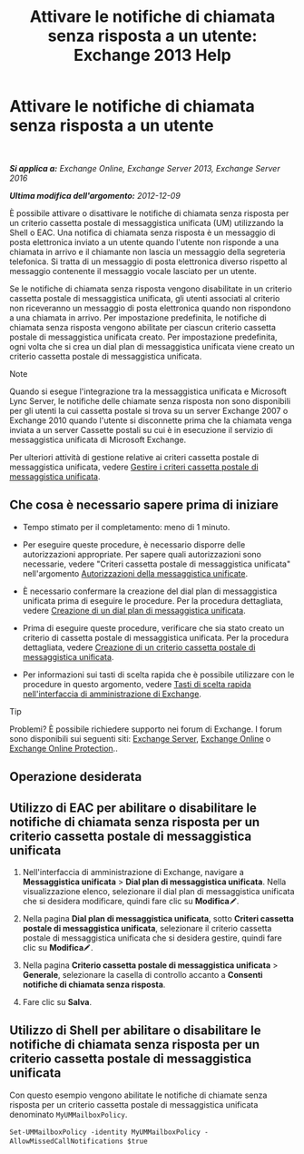 ﻿---
title: 'Attivare le notifiche di chiamata senza risposta a un utente: Exchange 2013 Help'
TOCTitle: Attivare le notifiche di chiamata senza risposta a un utente
ms:assetid: aa0cbb60-5422-474f-af16-621aade31c1f
ms:mtpsurl: https://technet.microsoft.com/it-it/library/Bb232159(v=EXCHG.150)
ms:contentKeyID: 52057309
ms.date: 05/22/2018
mtps_version: v=EXCHG.150
ms.translationtype: MT
---

# Attivare le notifiche di chiamata senza risposta a un utente

 

_**Si applica a:** Exchange Online, Exchange Server 2013, Exchange Server 2016_

_**Ultima modifica dell'argomento:** 2012-12-09_

È possibile attivare o disattivare le notifiche di chiamata senza risposta per un criterio cassetta postale di messaggistica unificata (UM) utilizzando la Shell o EAC. Una notifica di chiamata senza risposta è un messaggio di posta elettronica inviato a un utente quando l'utente non risponde a una chiamata in arrivo e il chiamante non lascia un messaggio della segreteria telefonica. Si tratta di un messaggio di posta elettronica diverso rispetto al messaggio contenente il messaggio vocale lasciato per un utente.

Se le notifiche di chiamata senza risposta vengono disabilitate in un criterio cassetta postale di messaggistica unificata, gli utenti associati al criterio non riceveranno un messaggio di posta elettronica quando non rispondono a una chiamata in arrivo. Per impostazione predefinita, le notifiche di chiamata senza risposta vengono abilitate per ciascun criterio cassetta postale di messaggistica unificata creato. Per impostazione predefinita, ogni volta che si crea un dial plan di messaggistica unificata viene creato un criterio cassetta postale di messaggistica unificata.


> [!NOTE]
> Quando si esegue l'integrazione tra la messaggistica unificata e Microsoft Lync Server, le notifiche delle chiamate senza risposta non sono disponibili per gli utenti la cui cassetta postale si trova su un server Exchange 2007 o Exchange 2010 quando l'utente si disconnette prima che la chiamata venga inviata a un server Cassette postali su cui è in esecuzione il servizio di messaggistica unificata di Microsoft Exchange.



Per ulteriori attività di gestione relative ai criteri cassetta postale di messaggistica unificata, vedere [Gestire i criteri cassetta postale di messaggistica unificata](manage-a-um-mailbox-policy-exchange-2013-help.md).

## Che cosa è necessario sapere prima di iniziare

  - Tempo stimato per il completamento: meno di 1 minuto.

  - Per eseguire queste procedure, è necessario disporre delle autorizzazioni appropriate. Per sapere quali autorizzazioni sono necessarie, vedere "Criteri cassetta postale di messaggistica unificata" nell'argomento [Autorizzazioni della messaggistica unificate](unified-messaging-permissions-exchange-2013-help.md).

  - È necessario confermare la creazione del dial plan di messaggistica unificata prima di eseguire le procedure. Per la procedura dettagliata, vedere [Creazione di un dial plan di messaggistica unificata](create-a-um-dial-plan-exchange-2013-help.md).

  - Prima di eseguire queste procedure, verificare che sia stato creato un criterio di cassetta postale di messaggistica unificata. Per la procedura dettagliata, vedere [Creazione di un criterio cassetta postale di messaggistica unificata](create-a-um-mailbox-policy-exchange-2013-help.md).

  - Per informazioni sui tasti di scelta rapida che è possibile utilizzare con le procedure in questo argomento, vedere [Tasti di scelta rapida nell'interfaccia di amministrazione di Exchange](keyboard-shortcuts-in-the-exchange-admin-center-exchange-online-protection-help.md).


> [!TIP]
> Problemi? È possibile richiedere supporto nei forum di Exchange. I forum sono disponibili sui seguenti siti: <A href="https://go.microsoft.com/fwlink/p/?linkid=60612">Exchange Server</A>, <A href="https://go.microsoft.com/fwlink/p/?linkid=267542">Exchange Online</A> o <A href="https://go.microsoft.com/fwlink/p/?linkid=285351">Exchange Online Protection</A>..



## Operazione desiderata

## Utilizzo di EAC per abilitare o disabilitare le notifiche di chiamata senza risposta per un criterio cassetta postale di messaggistica unificata

1.  Nell'interfaccia di amministrazione di Exchange, navigare a **Messaggistica unificata** \> **Dial plan di messaggistica unificata**. Nella visualizzazione elenco, selezionare il dial plan di messaggistica unificata che si desidera modificare, quindi fare clic su **Modifica**![Icona Modifica](images/JJ218640.6f53ccb2-1f13-4c02-bea0-30690e6ea71d(EXCHG.150).gif "Icona Modifica").

2.  Nella pagina **Dial plan di messaggistica unificata**, sotto **Criteri cassetta postale di messaggistica unificata**, selezionare il criterio cassetta postale di messaggistica unificata che si desidera gestire, quindi fare clic su **Modifica**![Icona Modifica](images/JJ218640.6f53ccb2-1f13-4c02-bea0-30690e6ea71d(EXCHG.150).gif "Icona Modifica").

3.  Nella pagina **Criterio cassetta postale di messaggistica unificata** \> **Generale**, selezionare la casella di controllo accanto a **Consenti notifiche di chiamata senza risposta**.

4.  Fare clic su **Salva**.

## Utilizzo di Shell per abilitare o disabilitare le notifiche di chiamata senza risposta per un criterio cassetta postale di messaggistica unificata

Con questo esempio vengono abilitate le notifiche di chiamate senza risposta per un criterio cassetta postale di messaggistica unificata denominato `MyUMMailboxPolicy`.

    Set-UMMailboxPolicy -identity MyUMMailboxPolicy -AllowMissedCallNotifications $true

